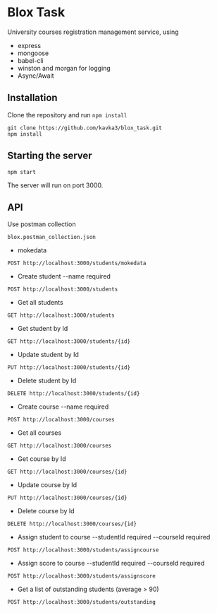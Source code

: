 # Blox Task

University courses registration management service, using

+ express
+ mongoose
+ babel-cli
+ winston and morgan for logging
+ Async/Await

## Installation

Clone the repository and run `npm install`

```
git clone https://github.com/kavka3/blox_task.git
npm install
```

## Starting the server

```
npm start
```

The server will run on port 3000.

## API

Use postman collection

```
blox.postman_collection.json
```

+ mokedata
```
POST http://localhost:3000/students/mokedata
```

+ Create student
--name required
```
POST http://localhost:3000/students
```

+ Get all students
```
GET http://localhost:3000/students
```

+ Get student by Id
```
GET http://localhost:3000/students/{id}
```

+ Update student by Id
```
PUT http://localhost:3000/students/{id}
```

+ Delete student by Id
```
DELETE http://localhost:3000/students/{id}
```

+ Create course
--name required
```
POST http://localhost:3000/courses
```

+ Get all courses
```
GET http://localhost:3000/courses
```

+ Get course by Id
```
GET http://localhost:3000/courses/{id}
```

+ Update course by Id
```
PUT http://localhost:3000/courses/{id}
```

+ Delete course by Id
```
DELETE http://localhost:3000/courses/{id}
```

+ Assign student to course
--studentId required
--courseId required
```
POST http://localhost:3000/students/assigncourse
```

+ Assign score to course
--studentId required
--courseId required
```
POST http://localhost:3000/students/assignscore
```

+ Get a list of outstanding students (average > 90)
```
POST http://localhost:3000/students/outstanding
```

